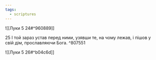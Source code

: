```yaml
---
tags:
  - scriptures
---
```


![[Луки 5 24#^960889]]

25 І той зараз устав перед ними, узявши те, на чому лежав, і пішов у свій дім, прославляючи Бога. ^807551

![[Луки 5 26#^b04c6d]]